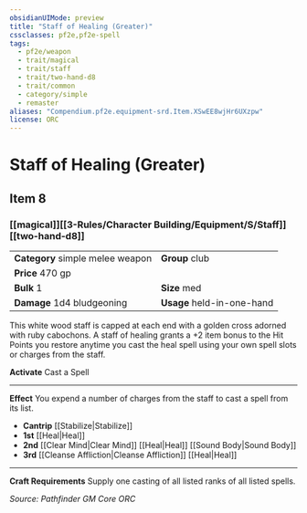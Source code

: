 ```yaml
---
obsidianUIMode: preview
title: "Staff of Healing (Greater)"
cssclasses: pf2e,pf2e-spell
tags:
  - pf2e/weapon
  - trait/magical
  - trait/staff
  - trait/two-hand-d8
  - trait/common
  - category/simple
  - remaster
aliases: "Compendium.pf2e.equipment-srd.Item.XSwEE8wjHr6UXzpw"
license: ORC
---
```

# Staff of Healing (Greater)
## Item 8
### [[magical]][[3-Rules/Character Building/Equipment/S/Staff]][[two-hand-d8]]

|  |  |
| -- | -- |
| **Category** simple melee weapon | **Group** club |
| **Price** 470 gp |  |
| **Bulk** 1 | **Size** med |
| **Damage** 1d4 bludgeoning  | **Usage** held-in-one-hand |



This white wood staff is capped at each end with a golden cross adorned with ruby cabochons. A staff of healing grants a +2 item bonus to the Hit Points you restore anytime you cast the heal spell using your own spell slots or charges from the staff.

**Activate** Cast a Spell

* * *

**Effect** You expend a number of charges from the staff to cast a spell from its list.

*   **Cantrip** [[Stabilize|Stabilize]]
*   **1st** [[Heal|Heal]]
*   **2nd** [[Clear Mind|Clear Mind]] [[Heal|Heal]] [[Sound Body|Sound Body]]
*   **3rd** [[Cleanse Affliction|Cleanse Affliction]] [[Heal|Heal]]

* * *

**Craft Requirements** Supply one casting of all listed ranks of all listed spells.

*Source: Pathfinder GM Core*
*ORC*